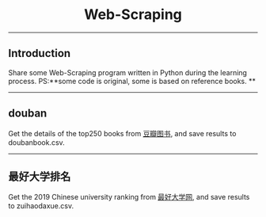 # <center>Web-Scraping<center/>
  
---

## Introduction
Share some Web-Scraping program written in Python during the learning process. PS:**some code is original, some is based on reference books. **

---

## douban
Get the details of the top250 books from <a href="https://book.douban.com/top250" target="_blank">豆瓣图书</a>, and save results to doubanbook.csv.

---

## 最好大学排名
Get the 2019 Chinese university ranking from <a href="http://www.zuihaodaxue.com/zuihaodaxuepaiming2019.html" target="_blank">最好大学网</a>, and save results to zuihaodaxue.csv.
